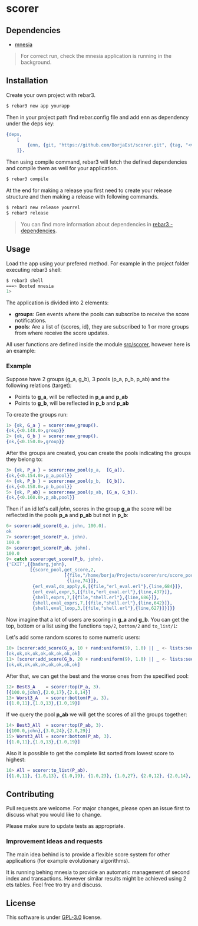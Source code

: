 scorer
=====

## Dependencies
 - [mnesia](https://erlang.org/doc/man/mnesia.html)

> For correct run, check the mnesia application is running in the background.

## Installation
Create your own project with rebar3.
 ```sh
 $ rebar3 new app yourapp
 ```

Then in your project path find rebar.config file and add enn as dependency under the deps key:
```erlang
{deps, 
    [
        {enn, {git, "https://github.com/BorjaEst/scorer.git", {tag, "<version>"}}}
    ]}.
```

Then using compile command, rebar3 will fetch the defined dependencies and compile them as well for your application.
```sh
$ rebar3 compile
```

At the end for making a release you first need to create your release structure and then making a release with following commands.
```sh
$ rebar3 new release yourrel
$ rebar3 release
```

>You can find more information about dependencies in [rebar3 - dependencies](https://www.rebar3.org/docs/dependencies). 


## Usage
Load the app using your prefered method. For example in the project folder executing  rebar3 shell:
```sh
$ rebar3 shell
===> Booted mnesia
1>
``` 

The application is divided into 2 elements:
 - **groups**: Gen events where the pools can subscribe to receive the score notifications.
 - **pools**: Are a list of {scores, id}, they are subscribed to 1 or more groups from where receive the score updates.

All user functions are defined inside the module [src/scorer](./src/scorer.erl), however here is an example:


### Example
Suppose have 2 groups (g_a, g_b), 3 pools (p_a, p_b, p_ab) and the following relations (target):

- Points to **g_a**, will be reflected in **p_a** and **p_ab**
- Points to **g_b**, will be reflected in **p_b** and **p_ab**

To create the groups run:
```erl
1> {ok, G_a } = scorer:new_group().
{ok,{<0.148.0>,group}}
2> {ok, G_b } = scorer:new_group().
{ok,{<0.150.0>,group}}
```

After the groups are created, you can create the pools indicating the groups they belong to:
```erl
3> {ok, P_a } = scorer:new_pool(p_a,  [G_a]).
{ok,{<0.154.0>,p_a,pool}}
4> {ok, P_b } = scorer:new_pool(p_b,  [G_b]).
{ok,{<0.158.0>,p_b,pool}}
5> {ok, P_ab} = scorer:new_pool(p_ab, [G_a, G_b]).
{ok,{<0.160.0>,p_ab,pool}}
```

Then if an id let's call *john*, scores in the group **g_a** the score will be reflected in the pools **p_a** and **p_ab** but not in **p_b**:

```erl
6> scorer:add_score(G_a, john, 100.0).
ok
7> scorer:get_score(P_a, john).
100.0
8> scorer:get_score(P_ab, john).
100.0
9> catch scorer:get_score(P_b, john).
{'EXIT',{{badarg,john},
         [{score_pool,get_score,2,
                      [{file,"/home/borja/Projects/scorer/src/score_pool.erl"},
                       {line,74}]},
          {erl_eval,do_apply,6,[{file,"erl_eval.erl"},{line,684}]},
          {erl_eval,expr,5,[{file,"erl_eval.erl"},{line,437}]},
          {shell,exprs,7,[{file,"shell.erl"},{line,686}]},
          {shell,eval_exprs,7,[{file,"shell.erl"},{line,642}]},
          {shell,eval_loop,3,[{file,"shell.erl"},{line,627}]}]}}
```

Now imagine that a lot of users are scoring in **g_a** and **g_b**. You can get the top, bottom or a list using the functions `top/2`, `bottom/2` and `to_list/1`:

Let's add some random scores to some numeric users:
```erl 
10> [scorer:add_score(G_a, 10 + rand:uniform(9), 1.0) || _ <- lists:seq(1, 9)].
[ok,ok,ok,ok,ok,ok,ok,ok,ok]
11> [scorer:add_score(G_b, 20 + rand:uniform(9), 1.0) || _ <- lists:seq(1, 9)].
[ok,ok,ok,ok,ok,ok,ok,ok,ok]
```

After that, we can get the best and the worse ones from the specified pool:
```erl
12> Best3_A    = scorer:top(P_a, 3).
[{100.0,john},{2.0,17},{2.0,14}]
13> Worst3_A   = scorer:bottom(P_a, 3).
[{1.0,11},{1.0,13},{1.0,19}]
```

If we query the pool **p_ab** we will get the scores of all the groups together:
```erl
14> Best3_All  = scorer:top(P_ab, 3).
[{100.0,john},{3.0,24},{2.0,29}]
15> Worst3_All = scorer:bottom(P_ab, 3).
[{1.0,11},{1.0,13},{1.0,19}]
```

Also it is possible to get the complete list sorted from lowest score to highest:
```erl
16> All = scorer:to_list(P_ab).
[{1.0,11}, {1.0,13}, {1.0,19}, {1.0,23}, {1.0,27}, {2.0,12}, {2.0,14}, {2.0,17}, {2.0,28}, {2.0,29}, {3.0,24}, {100.0,john}]
```


## Contributing
Pull requests are welcome. For major changes, please open an issue first to discuss what you would like to change.

Please make sure to update tests as appropriate.


### Improvement ideas and requests
The main idea behind is to provide a flexible score system for other applications (for example evolutionary algorithms).

It is running behing mnesia to provide an automatic management of second index and transactions. However similar results might be achieved using 2 ets tables. Feel free tro try and discuss.

## License
This software is under [GPL-3.0](https://www.gnu.org/licenses/gpl-3.0.en.html) license.


